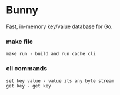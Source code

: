 # Bunny
 Fast, in-memory key/value database for Go.
 
### make file 
```
make run - build and run cache cli
```

### cli commands
```
set key value - value its any byte stream
get key - get key
```
